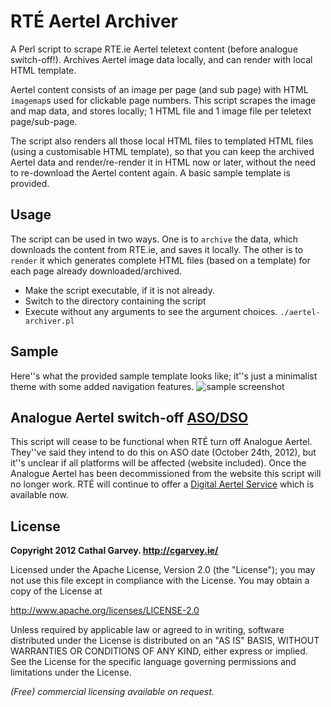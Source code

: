 RTÉ Aertel Archiver
===================

A Perl script to scrape RTE.ie Aertel teletext content (before analogue switch-off!). Archives Aertel image data locally, and can render with local HTML template.

Aertel content consists of an image per page (and sub page) with HTML `imagemap`s used for clickable page numbers. This script scrapes the image and map data, and stores locally; 1 HTML file and 1 image file per teletext page/sub-page.

The script also renders all those local HTML files to templated HTML files (using a customisable HTML template), so that you can keep the archived Aertel data and render/re-render it in HTML now or later, without the need to re-download the Aertel content again. A basic sample template is provided.

Usage
-----
The script can be used in two ways. One is to `archive` the data, which downloads the content from RTE.ie, and saves it locally. The other is to `render` it which generates complete HTML files (based on a template) for each page already downloaded/archived.

*  Make the script executable, if it is not already.
*  Switch to the directory containing the script
*  Execute without any arguments to see the argument choices. `./aertel-archiver.pl`

Sample
------
Here''s what the provided sample template looks like; it''s just a minimalist theme with some added navigation features.
![sample screenshot](https://raw.github.com/cgarvey/scrape-rteaertel/master/screenshot.png "Sample Screenshot")


Analogue Aertel switch-off [ASO/DSO](http://saorview.ie/about.html)
------------------------------------
This script will cease to be functional when RTÉ turn off Analogue Aertel. They''ve said they intend to do this on ASO date (October 24th, 2012), but it''s unclear if all platforms will be affected (website included). Once the Analogue Aertel has been decommissioned from the website this script will no longer work. RTÉ will continue to offer a [Digital Aertel Service](http://www.rte.ie/aerteldigital/) which is available now.

License
-------
**Copyright 2012 Cathal Garvey. http://cgarvey.ie/**

Licensed under the Apache License, Version 2.0 (the "License"); you may not use this file except in compliance with the License. You may obtain a copy of the License at

http://www.apache.org/licenses/LICENSE-2.0

Unless required by applicable law or agreed to in writing, software distributed under the License is distributed on an "AS IS" BASIS, WITHOUT WARRANTIES OR CONDITIONS OF ANY KIND, either express or implied. See the License for the specific language governing permissions and limitations under the License.

*(Free) commercial licensing available on request.*

